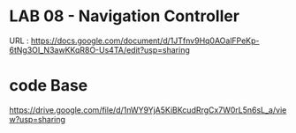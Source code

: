 # LAB 08 - Navigation Controller


URL : https://docs.google.com/document/d/1JTfnv9Hq0AOalFPeKp-6tNg3OI_N3awKKqR8O-Us4TA/edit?usp=sharing

# code Base

https://drive.google.com/file/d/1nWY9YjA5KiBKcudRrgCx7W0rL5n6sL_a/view?usp=sharing


